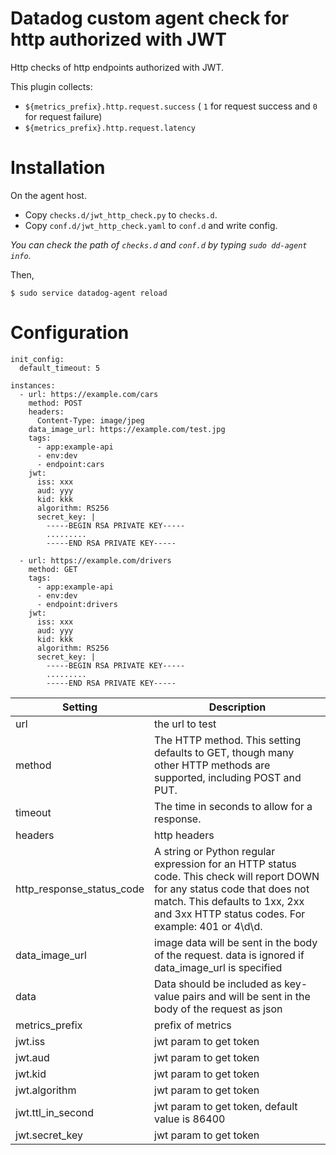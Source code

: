 Datadog custom agent check for http authorized with JWT
===
Http checks of http endpoints authorized with JWT.

This plugin collects:
- `${metrics_prefix}.http.request.success` ( `1` for request success and `0` for request failure)
- `${metrics_prefix}.http.request.latency`

# Installation

On the agent host.
- Copy `checks.d/jwt_http_check.py` to `checks.d`.
- Copy `conf.d/jwt_http_check.yaml` to `conf.d` and write config.

*You can check the path of `checks.d` and `conf.d` by typing `sudo dd-agent info`.*

Then,
```
$ sudo service datadog-agent reload
```


# Configuration

```
init_config:
  default_timeout: 5

instances:
  - url: https://example.com/cars
    method: POST
    headers:
      Content-Type: image/jpeg
    data_image_url: https://example.com/test.jpg
    tags:
      - app:example-api
      - env:dev
      - endpoint:cars
    jwt:
      iss: xxx
      aud: yyy
      kid: kkk
      algorithm: RS256
      secret_key: |
        -----BEGIN RSA PRIVATE KEY-----
        .........
        -----END RSA PRIVATE KEY-----

  - url: https://example.com/drivers
    method: GET
    tags:
      - app:example-api
      - env:dev
      - endpoint:drivers
    jwt:
      iss: xxx
      aud: yyy
      kid: kkk
      algorithm: RS256
      secret_key: |
        -----BEGIN RSA PRIVATE KEY-----
        .........
        -----END RSA PRIVATE KEY-----
```

|Setting |Description|
|---|---|
|url | the url to test|
|method | The HTTP method. This setting defaults to GET, though many other HTTP methods are supported, including POST and PUT.  |
|timeout | The time in seconds to allow for a response.|
|headers | http headers|
| http_response_status_code|A string or Python regular expression for an HTTP status code. This check will report DOWN for any status code that does not match. This defaults to 1xx, 2xx and 3xx HTTP status codes. For example: 401 or 4\d\d.|
| data_image_url | image data will be sent in the body of the request. data is ignored if data_image_url is specified|
| data | Data should be included as key-value pairs and will be sent in the body of the request as json|
| metrics_prefix | prefix of metrics |
| jwt.iss | jwt param to get token |
| jwt.aud  |  jwt param to get token |
| jwt.kid  |  jwt param to get token |
| jwt.algorithm  |  jwt param to get token |
| jwt.ttl_in_second  |  jwt param to get token, default value is 86400 |
| jwt.secret_key  |  jwt param to get token |

